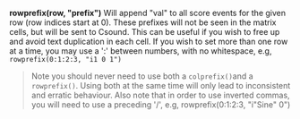 <a name="rowprefix"></a>
**rowprefix(row, "prefix")** Will append "val" to all score events for the given row (row indices start at 0). These prefixes will not be seen in the matrix cells, but will be sent to Csound. This can be useful if you wish to free up and avoid text duplication in each cell. If you wish to set more than one row at a time, you may use a ':' between numbers, with no whitespace, e.g, `rowprefix(0:1:2:3, "i1 0 1")` 
>Note you should never need to use both a `colprefix()`and a `rowprefix()`. Using both at the same time will only lead to inconsistent and erratic behaviour. Also note that in order to use inverted commas, you will need to use a preceding '/', e.g, rowprefix(0:1:2:3, "i\"Sine\" 0")